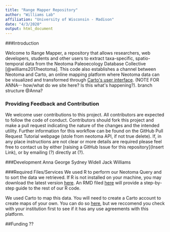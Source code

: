 ```yaml
---
title: "Range Mapper Repository"
author: "Williams Lab"
affiliation: "University of Wisconsin - Madison"
date: "4/3/2020"
output: html_document
---
```


###Introduction

Welcome to Range Mapper, a repository that allows researchers, web developers, students and other users to extract taxa-specific, spatio-temporal data from the Neotoma Paleoecology Database Collective [@williams2017neotoma]. This code also establishes a channel between Neotoma and Carto, an online mapping platform where Neotoma data can be visualized and transformed through [Carto's user interface](https://carto.com/attribution/). (NOTE FOR ANNA-- how/what do we site here? Is this what's happening?).  branch structure @Anna? 


### Providing Feedback and Contribution

We welcome user contributions to this project. All contributors are expected to follow the code of conduct. Contributors should fork this project and make a pull request indicating the nature of the changes and the intended utility. Further information for this workflow can be found on the GitHub Pull Request Tutorial webpage (stole from neotoma API, if not true delete). If, in any place instructions are not clear or more details are required please feel free to contact us by either [raising a GitHub Issue for this repository](Insert Link), or by emailing (?) directly at (?). 

###Development
Anna George 
Sydney Widell
Jack Williams

###Required Files/Services
We used R to perform our Neotoma Query and to sort the data we retrieved. If R is not installed on your machine, you may download the latest version [here](https://www.r-project.org/). An RMD filed [here](link)  will provide a step-by-step guide to the rest of our R code. 

We used Carto to map this data. You will need to create a Carto account to create maps of your own. You can do so [here](https://carto.com/), but we reccomend you check with your institution first to see if it has any use agreements with this platform. 


##Funding
??

